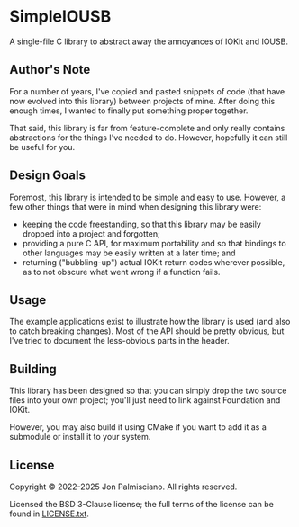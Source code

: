 # SimpleIOUSB

A single-file C library to abstract away the annoyances of IOKit and IOUSB.

## Author's Note

For a number of years, I've copied and pasted snippets of code (that have now
evolved into this library) between projects of mine. After doing this enough
times, I wanted to finally put something proper together.

That said, this library is far from feature-complete and only really contains
abstractions for the things I've needed to do. However, hopefully it can still
be useful for you.

## Design Goals

Foremost, this library is intended to be simple and easy to use. However, a few
other things that were in mind when designing this library were:

- keeping the code freestanding, so that this library may be easily dropped
  into a project and forgotten;
- providing a pure C API, for maximum portability and so that bindings to other
  languages may be easily written at a later time; and
- returning ("bubbling-up") actual IOKit return codes wherever possible, as to
  not obscure what went wrong if a function fails.

## Usage

The example applications exist to illustrate how the library is used (and also
to catch breaking changes). Most of the API should be pretty obvious, but I've
tried to document the less-obvious parts in the header.

## Building

This library has been designed so that you can simply drop the two source files
into your own project; you'll just need to link against Foundation and IOKit.

However, you may also build it using CMake if you want to add it as a submodule
or install it to your system.

## License

Copyright © 2022-2025 Jon Palmisciano. All rights reserved.

Licensed the BSD 3-Clause license; the full terms of the license can be found
in [LICENSE.txt](LICENSE.txt).
